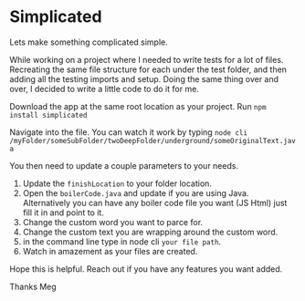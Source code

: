 # Simplicated

Lets make something complicated simple.

While working on a project where I needed to write tests for a lot of files. Recreating the same file structure for each under the test folder, and then adding all the testing imports and setup. Doing the same thing over and over, I decided to write a little code to do it for me.

Download the app at the same root location as your project.
Run `npm install simplicated`

Navigate into the file.
You can watch it work by typing `node cli /myFolder/someSubFolder/twoDeepFolder/underground/someOriginalText.java`

You then need to update a couple parameters to your needs.
1) Update the `finishLocation` to your folder location.
2) Open the `boilerCode.java` and update if you are using Java. Alternatively you can have any boiler code file you want (JS Html) just fill it in and point to it.
3) Change the custom word you want to parce for.
4) Change the custom text you are wrapping around the custom word.
5) in the command line type in node cli `your file path`.
6) Watch in amazement as your files are created.

Hope this is helpful. Reach out if you have any features you want added.

Thanks
Meg
